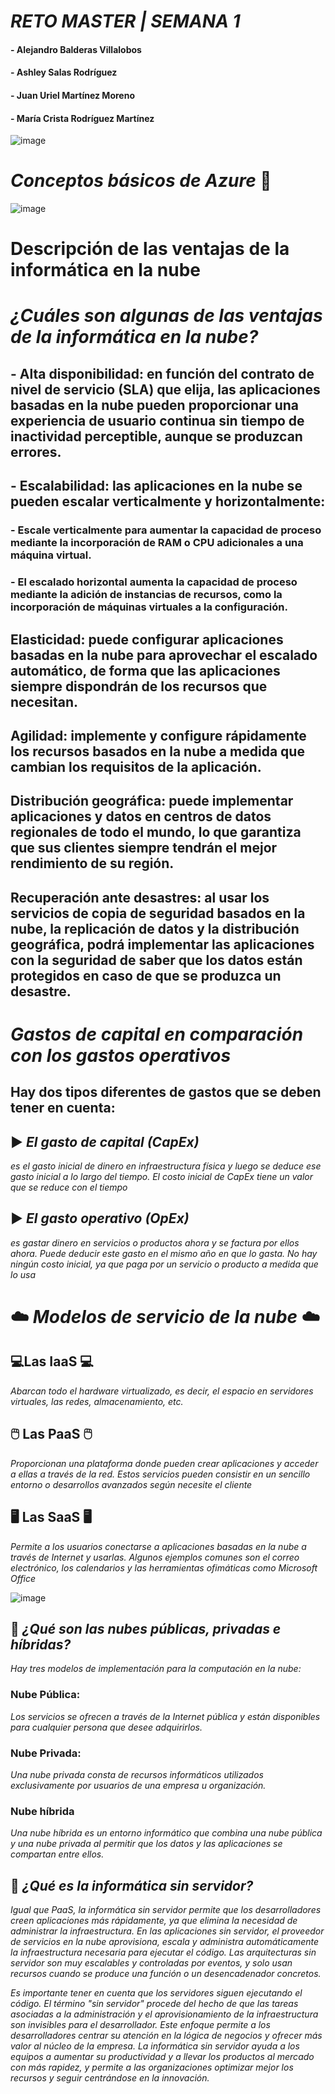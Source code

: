 # *RETO MASTER | SEMANA 1*
#### - Alejandro Balderas Villalobos
#### - Ashley Salas Rodríguez
#### - Juan Uriel Martínez Moreno
#### - María Crista Rodríguez Martínez
![image](https://user-images.githubusercontent.com/83737142/117602567-a0cb3180-b116-11eb-9411-4641e997f4df.png)
# *Conceptos básicos de Azure* 💙
![image](https://user-images.githubusercontent.com/83740900/117602767-1e8f3d00-b117-11eb-94b2-c8caa254ac89.png)
# Descripción de las ventajas de la informática en la nube
# *¿Cuáles son algunas de las ventajas de la informática en la nube?*
## - Alta disponibilidad: en función del contrato de nivel de servicio (SLA) que elija, las aplicaciones basadas en la nube pueden proporcionar una experiencia de usuario continua sin tiempo de inactividad perceptible, aunque se produzcan errores.
## - Escalabilidad: las aplicaciones en la nube se pueden escalar verticalmente y horizontalmente:
###  - Escale verticalmente para aumentar la capacidad de proceso mediante la incorporación de RAM o CPU adicionales a una máquina virtual.
###  - El escalado horizontal aumenta la capacidad de proceso mediante la adición de instancias de recursos, como la incorporación de máquinas virtuales a la configuración.

## Elasticidad: puede configurar aplicaciones basadas en la nube para aprovechar el escalado automático, de forma que las aplicaciones siempre dispondrán de los recursos que necesitan.

## Agilidad: implemente y configure rápidamente los recursos basados en la nube a medida que cambian los requisitos de la aplicación.

## Distribución geográfica: puede implementar aplicaciones y datos en centros de datos regionales de todo el mundo, lo que garantiza que sus clientes siempre tendrán el mejor rendimiento de su región.

## Recuperación ante desastres: al usar los servicios de copia de seguridad basados en la nube, la replicación de datos y la distribución geográfica, podrá implementar las aplicaciones con la seguridad de saber que los datos están protegidos en caso de que se produzca un desastre.

# *Gastos de capital en comparación con los gastos operativos*
## Hay dos tipos diferentes de gastos que se deben tener en cuenta:
## ▶️ *El gasto de capital (CapEx)*
_es el gasto inicial de dinero en infraestructura física y luego se deduce ese gasto inicial a lo largo del tiempo. El costo inicial de CapEx tiene un valor que se reduce con el tiempo_
## ▶️ *El gasto operativo (OpEx)*
_es gastar dinero en servicios o productos ahora y se factura por ellos ahora. Puede deducir este gasto en el mismo año en que lo gasta. No hay ningún costo inicial, ya que paga por un servicio o producto a medida que lo usa_
# ☁️ *Modelos de  servicio de la nube* ☁️
## 💻Las IaaS 💻
_Abarcan todo el hardware virtualizado, es decir, el espacio en servidores virtuales, las redes, almacenamiento, etc._
## 🖱️ Las PaaS 🖱️
_Proporcionan una plataforma donde pueden crear aplicaciones y acceder a ellas a través de la red. Estos servicios pueden consistir en un sencillo entorno o desarrollos avanzados según necesite el cliente_
## 🖥️ Las SaaS 🖥️
_Permite a los usuarios conectarse a aplicaciones basadas en la nube a través de Internet y usarlas. Algunos ejemplos comunes son el correo electrónico, los calendarios y las herramientas ofimáticas como Microsoft Office_

![image](https://user-images.githubusercontent.com/83740900/117605177-c0655880-b11c-11eb-9373-38b4a0e4253f.png)

## 💠 *¿Qué son las nubes públicas, privadas e híbridas?* 
_Hay tres modelos de implementación para la computación en la nube:_
###  Nube Pública:
_Los servicios se ofrecen a través de la Internet pública y están disponibles para cualquier persona que desee adquirirlos._
### Nube Privada: 
_Una nube privada consta de recursos informáticos utilizados exclusivamente por usuarios de una empresa u organización._
### Nube híbrida
_Una nube híbrida es un entorno informático que combina una nube pública y una nube privada al permitir que los datos y las aplicaciones se compartan entre ellos._

## 💠 *¿Qué es la informática sin servidor?*
_Igual que PaaS, la informática sin servidor permite que los desarrolladores creen aplicaciones más rápidamente, ya que elimina la necesidad de administrar la infraestructura. En las aplicaciones sin servidor, el proveedor de servicios en la nube aprovisiona, escala y administra automáticamente la infraestructura necesaria para ejecutar el código. Las arquitecturas sin servidor son muy escalables y controladas por eventos, y solo usan recursos cuando se produce una función o un desencadenador concretos._

_Es importante tener en cuenta que los servidores siguen ejecutando el código. El término "sin servidor" procede del hecho de que las tareas asociadas a la administración y el aprovisionamiento de la infraestructura son invisibles para el desarrollador. Este enfoque permite a los desarrolladores centrar su atención en la lógica de negocios y ofrecer más valor al núcleo de la empresa. La informática sin servidor ayuda a los equipos a aumentar su productividad y a llevar los productos al mercado con más rapidez, y permite a las organizaciones optimizar mejor los recursos y seguir centrándose en la innovación._
